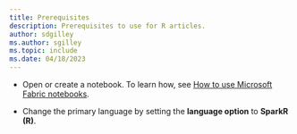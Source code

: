 ```yaml
---
title: Prerequisites
description: Prerequisites to use for R articles.
author: sdgilley
ms.author: sgilley
ms.topic: include
ms.date: 04/18/2023
---
```


* Open or create a notebook.  To learn how, see [How to use Microsoft Fabric notebooks](../data-engineering/how-to-use-notebook.md).

* Change the primary language by setting the **language option** to **SparkR (R)**.
